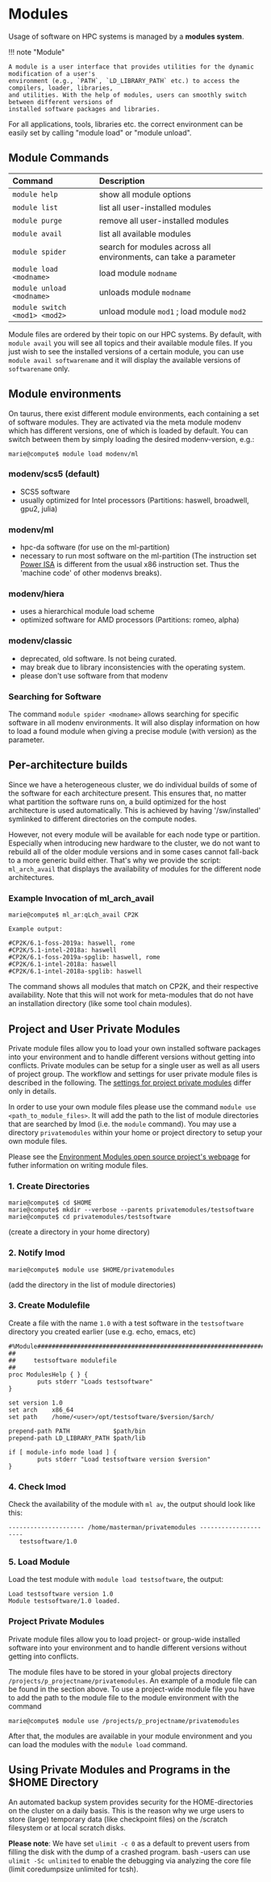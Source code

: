# Modules

Usage of software on HPC systems is managed by a **modules system**.

!!! note "Module"

    A module is a user interface that provides utilities for the dynamic modification of a user's
    environment (e.g., `PATH`, `LD_LIBRARY_PATH` etc.) to access the compilers, loader, libraries,
    and utilities. With the help of modules, users can smoothly switch between different versions of
    installed software packages and libraries.

For all applications, tools, libraries etc. the correct environment can be easily set by
calling "module load" or "module unload".

## Module Commands

| Command                       | Description                                                      |
|:------------------------------|:-----------------------------------------------------------------|
| `module help`                 | show all module options                                          |
| `module list`                 | list all user-installed modules                                  |
| `module purge`                | remove all user-installed modules                                |
| `module avail`                | list all available modules                                       |
| `module spider`               | search for modules across all environments, can take a parameter |
| `module load <modname>`       | load module `modname`                                            |
| `module unload <modname>`     | unloads module `modname`                                         |
| `module switch <mod1> <mod2>` | unload module `mod1` ; load module `mod2`                        |

Module files are ordered by their topic on our HPC systems. By default, with `module avail` you will
see all topics and their available module files. If you just wish to see the installed versions of a
certain module, you can use `module avail softwarename` and it will display the available versions of
`softwarename` only.

## Module environments

On taurus, there exist different module environments, each containing a set of software modules.
They are activated via the meta module modenv which has different versions, one of which is loaded
by default. You can switch between them by simply loading the desired modenv-version, e.g.:

```
marie@compute$ module load modenv/ml
```

### modenv/scs5 (default)

* SCS5 software
* usually optimized for Intel processors (Partitions: haswell, broadwell, gpu2, julia)

### modenv/ml

* hpc-da software (for use on the ml-partition)
* necessary to run most software on the ml-partition
(The instruction set [Power ISA](https://en.wikipedia.org/wiki/Power_ISA#Power_ISA_v.3.0)
is different from the usual x86 instruction set.
Thus the 'machine code' of other modenvs breaks).

### modenv/hiera

* uses a hierarchical module load scheme
* optimized software for AMD processors (Partitions: romeo, alpha)

### modenv/classic

* deprecated, old software. Is not being curated.
* may break due to library inconsistencies with the operating system.
* please don't use software from that modenv

### Searching for Software

The command `module spider <modname>` allows searching for specific software in all modenv
environments. It will also display information on how to load a found module when giving a precise
module (with version) as the parameter.

## Per-architecture builds

Since we have a heterogeneous cluster, we do individual builds of some of the software for each
architecture present. This ensures that, no matter what partition the software runs on, a build
optimized for the host architecture is used automatically. This is achieved by having
'/sw/installed' symlinked to different directories on the compute nodes.

However, not every module will be available for each node type or partition. Especially when
introducing new hardware to the cluster, we do not want to rebuild all of the older module versions
and in some cases cannot fall-back to a more generic build either. That's why we provide the script:
`ml_arch_avail` that displays the availability of modules for the different node architectures.

### Example Invocation of ml_arch_avail

```
marie@compute$ ml_ar:qLch_avail CP2K

Example output:

#CP2K/6.1-foss-2019a: haswell, rome
#CP2K/5.1-intel-2018a: haswell
#CP2K/6.1-foss-2019a-spglib: haswell, rome
#CP2K/6.1-intel-2018a: haswell
#CP2K/6.1-intel-2018a-spglib: haswell
```

The command shows all modules that match on CP2K, and their respective availability. Note that this
will not work for meta-modules that do not have an installation directory (like some tool chain modules).

## Project and User Private Modules

Private module files allow you to load your own installed software packages into your environment
and to handle different versions without getting into conflicts. Private modules can be setup for a
single user as well as all users of project group. The workflow and settings for user private module
files is described in the following. The [settings for project private
modules](#project-private-modules) differ only in details.

In order to use your own module files please use the command
`module use <path_to_module_files>`. It will add the path to the list of module directories
that are searched by lmod (i.e. the `module` command). You may use a directory `privatemodules`
within your home or project directory to setup your own module files.

Please see the [Environment Modules open source project's webpage](http://modules.sourceforge.net/)
for futher information on writing module files.

### 1. Create Directories

```
marie@compute$ cd $HOME
marie@compute$ mkdir --verbose --parents privatemodules/testsoftware
marie@compute$ cd privatemodules/testsoftware
```

(create a directory in your home directory)

### 2. Notify lmod

```
marie@compute$ module use $HOME/privatemodules
```

(add the directory in the list of module directories)

### 3. Create Modulefile

Create a file with the name `1.0` with a
test software in the `testsoftware` directory you created earlier
(use e.g. echo, emacs, etc)

```
#%Module######################################################################
##
##     testsoftware modulefile
##
proc ModulesHelp { } {
        puts stderr "Loads testsoftware"
}

set version 1.0
set arch    x86_64
set path    /home/<user>/opt/testsoftware/$version/$arch/

prepend-path PATH            $path/bin
prepend-path LD_LIBRARY_PATH $path/lib

if [ module-info mode load ] {
        puts stderr "Load testsoftware version $version"
}
```

### 4. Check lmod

Check the availability of the module with `ml av`, the output should look like this:

```
--------------------- /home/masterman/privatemodules ---------------------
   testsoftware/1.0
```

### 5. Load Module

Load the test module with `module load testsoftware`, the output:

```
Load testsoftware version 1.0
Module testsoftware/1.0 loaded.
```

### Project Private Modules

Private module files allow you to load project- or group-wide installed software into your
environment and to handle different versions without getting into conflicts.

The module files have to be stored in your global projects directory
`/projects/p_projectname/privatemodules`. An example of a module file can be found in the section
above. To use a project-wide module file you have to add the path to the module file to the module
environment with the command

```
marie@compute$ module use /projects/p_projectname/privatemodules
```

After that, the modules are available in your module environment and you can load the modules with
the `module load` command.

## Using Private Modules and Programs in the $HOME Directory

An automated backup system provides security for the HOME-directories on the cluster on a daily
basis. This is the reason why we urge users to store (large) temporary data (like checkpoint files)
on the /scratch filesystem or at local scratch disks.

**Please note**: We have set `ulimit -c 0` as a default to prevent users from filling the disk with
the dump of a crashed program. bash -users can use `ulimit -Sc unlimited` to enable the debugging
via analyzing the core file (limit coredumpsize unlimited for tcsh).
